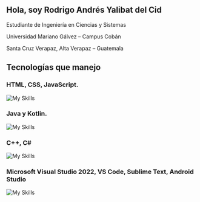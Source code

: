## Hola, soy Rodrigo Andrés Yalibat del Cid
Estudiante de Ingeniería en Ciencias y Sistemas

Universidad Mariano Gálvez – Campus Cobán

Santa Cruz Verapaz, Alta Verapaz – Guatemala  

## Tecnologías que manejo
### HTML, CSS, JavaScript.

  ![My Skills](https://skillicons.dev/icons?i=html,css,js)

### Java y Kotlin.

  ![My Skills](https://skillicons.dev/icons?i=java,kotlin)

### C++, C#

  ![My Skills](https://skillicons.dev/icons?i=cpp,cs)

### Microsoft Visual Studio 2022, VS Code, Sublime Text, Android Studio

  ![My Skills](https://skillicons.dev/icons?i=visualstudio,vscode,sublime,androidstudio)


